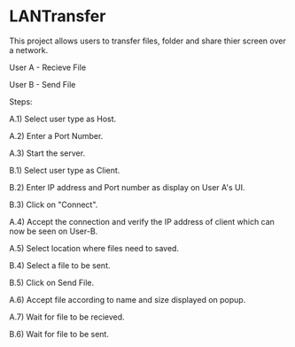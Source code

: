 # LANTransfer
This project allows users to transfer files, folder and share thier screen over a network.

User A - Recieve File

User B - Send File

Steps:

A.1) Select user type as Host.

A.2) Enter a Port Number.

A.3) Start the server.


B.1) Select user type as Client.

B.2) Enter IP address and Port number as display on User A's UI.

B.3) Click on "Connect".

A.4) Accept the connection and verify the IP address of client which can now be seen on User-B.

A.5) Select location where files need to saved.

B.4) Select a file to be sent.

B.5) Click on Send File.

A.6) Accept file according to name and size displayed on popup.

A.7) Wait for file to be recieved.

B.6) Wait for file to be sent.

